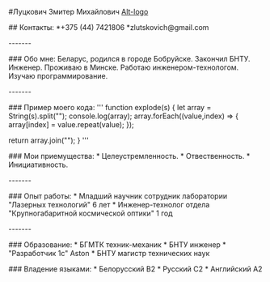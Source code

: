 #Луцкович Змитер Михайлович
[Alt-logo](logo.png)
<p>
## Контакты:
*+375 (44) 7421806
*zlutskovich@gmail.com 
</p>
-------
<p>
### Обо мне:
Беларус, родился в городе Бобруйске. Закончил БНТУ. Инженер. Проживаю в Минске. Работаю инженером-технологом. Изучаю программирование.
</p>
-------
<p>
### Пример моего кода:
'''
 function explode(s) {
  let array = String(s).split("");
  console.log(array);
  array.forEach((value,index) => {
    array[index] = value.repeat(value);
  });
   
  return array.join("");
 }
 '''
</p>
<p>
### Мои приемущества:
* Целеустремленность.
* Отвественность.
* Инициативность.
</p>
-------
<p>
### Опыт работы:
* Младший научник сотрудник лаборатории "Лазерных технологий" 6 лет
* Инженер-технолог отдела "Крупногабаритной космической оптики" 1 год 
</p>
-------
<P>
### Образование:
* БГМТК техник-механик
* БНТУ инженер
* "Разработчик 1с" Aston
* БНТУ магистр технических наук
</p>
<p>
### Владение языками:
* Белорусский B2
* Русский C2
* Английский A2
</p>

